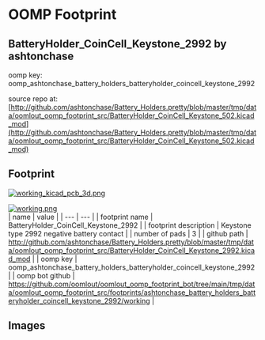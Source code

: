 # OOMP Footprint  
## BatteryHolder_CoinCell_Keystone_2992  by ashtonchase  
  
oomp key: oomp_ashtonchase_battery_holders_batteryholder_coincell_keystone_2992  
  
source repo at: [http://github.com/ashtonchase/Battery_Holders.pretty/blob/master/tmp/data/oomlout_oomp_footprint_src/BatteryHolder_CoinCell_Keystone_502.kicad_mod](http://github.com/ashtonchase/Battery_Holders.pretty/blob/master/tmp/data/oomlout_oomp_footprint_src/BatteryHolder_CoinCell_Keystone_502.kicad_mod)  
## Footprint  
  
[![working_kicad_pcb_3d.png](working_kicad_pcb_3d_600.png)](working_kicad_pcb_3d.png)  
  
[![working.png](working_600.png)](working.png)  
| name | value | 
| --- | --- | 
| footprint name | BatteryHolder_CoinCell_Keystone_2992 | 
| footprint description | Keystone type 2992 negative battery contact | 
| number of pads | 3 | 
| github path | http://github.com/ashtonchase/Battery_Holders.pretty/blob/master/tmp/data/oomlout_oomp_footprint_src/BatteryHolder_CoinCell_Keystone_2992.kicad_mod | 
| oomp key | oomp_ashtonchase_battery_holders_batteryholder_coincell_keystone_2992 | 
| oomp bot github | https://github.com/oomlout/oomlout_oomp_footprint_bot/tree/main/tmp/data/oomlout_oomp_footprint_src/footprints/ashtonchase_battery_holders_batteryholder_coincell_keystone_2992/working | 
## Images  
